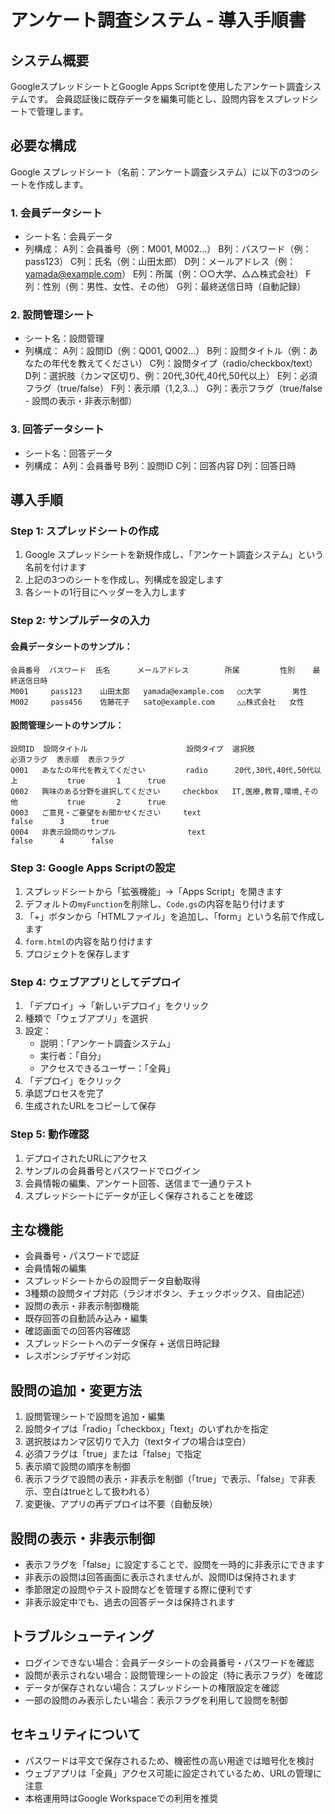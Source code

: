 # アンケート調査システム - 導入手順書

## システム概要
GoogleスプレッドシートとGoogle Apps Scriptを使用したアンケート調査システムです。
会員認証後に既存データを編集可能とし、設問内容をスプレッドシートで管理します。

## 必要な構成
Google スプレッドシート（名前：アンケート調査システム）に以下の3つのシートを作成します。

### 1. 会員データシート
- シート名：会員データ
- 列構成：
  A列：会員番号（例：M001, M002...）
  B列：パスワード（例：pass123）
  C列：氏名（例：山田太郎）
  D列：メールアドレス（例：yamada@example.com）
  E列：所属（例：○○大学、△△株式会社）
  F列：性別（例：男性、女性、その他）
  G列：最終送信日時（自動記録）

### 2. 設問管理シート
- シート名：設問管理
- 列構成：
  A列：設問ID（例：Q001, Q002...）
  B列：設問タイトル（例：あなたの年代を教えてください）
  C列：設問タイプ（radio/checkbox/text）
  D列：選択肢（カンマ区切り、例：20代,30代,40代,50代以上）
  E列：必須フラグ（true/false）
  F列：表示順（1,2,3...）
  G列：表示フラグ（true/false - 設問の表示・非表示制御）

### 3. 回答データシート
- シート名：回答データ
- 列構成：
  A列：会員番号
  B列：設問ID
  C列：回答内容
  D列：回答日時

## 導入手順

### Step 1: スプレッドシートの作成
1. Google スプレッドシートを新規作成し、「アンケート調査システム」という名前を付けます
2. 上記の3つのシートを作成し、列構成を設定します
3. 各シートの1行目にヘッダーを入力します

### Step 2: サンプルデータの入力

#### 会員データシートのサンプル：
```
会員番号  パスワード  氏名      メールアドレス        所属         性別    最終送信日時
M001     pass123    山田太郎   yamada@example.com   ○○大学       男性    
M002     pass456    佐藤花子   sato@example.com     △△株式会社   女性
```

#### 設問管理シートのサンプル：
```
設問ID  設問タイトル                      設問タイプ  選択肢                           必須フラグ  表示順  表示フラグ
Q001   あなたの年代を教えてください         radio      20代,30代,40代,50代以上           true       1      true
Q002   興味のある分野を選択してください     checkbox   IT,医療,教育,環境,その他           true       2      true  
Q003   ご意見・ご要望をお聞かせください     text                                       false      3      true
Q004   非表示設問のサンプル                text                                       false      4      false
```

### Step 3: Google Apps Scriptの設定
1. スプレッドシートから「拡張機能」→「Apps Script」を開きます
2. デフォルトの`myFunction`を削除し、`Code.gs`の内容を貼り付けます
3. 「+」ボタンから「HTMLファイル」を追加し、「form」という名前で作成します
4. `form.html`の内容を貼り付けます
5. プロジェクトを保存します

### Step 4: ウェブアプリとしてデプロイ
1. 「デプロイ」→「新しいデプロイ」をクリック
2. 種類で「ウェブアプリ」を選択
3. 設定：
   - 説明：「アンケート調査システム」
   - 実行者：「自分」
   - アクセスできるユーザー：「全員」
4. 「デプロイ」をクリック
5. 承認プロセスを完了
6. 生成されたURLをコピーして保存

### Step 5: 動作確認
1. デプロイされたURLにアクセス
2. サンプルの会員番号とパスワードでログイン
3. 会員情報の編集、アンケート回答、送信まで一通りテスト
4. スプレッドシートにデータが正しく保存されることを確認

## 主な機能
- 会員番号・パスワードで認証
- 会員情報の編集
- スプレッドシートからの設問データ自動取得
- 3種類の設問タイプ対応（ラジオボタン、チェックボックス、自由記述）
- 設問の表示・非表示制御機能
- 既存回答の自動読み込み・編集
- 確認画面での回答内容確認
- スプレッドシートへのデータ保存 + 送信日時記録
- レスポンシブデザイン対応

## 設問の追加・変更方法
1. 設問管理シートで設問を追加・編集
2. 設問タイプは「radio」「checkbox」「text」のいずれかを指定
3. 選択肢はカンマ区切りで入力（textタイプの場合は空白）
4. 必須フラグは「true」または「false」で指定
5. 表示順で設問の順序を制御
6. 表示フラグで設問の表示・非表示を制御（「true」で表示、「false」で非表示、空白はtrueとして扱われる）
7. 変更後、アプリの再デプロイは不要（自動反映）

## 設問の表示・非表示制御
- 表示フラグを「false」に設定することで、設問を一時的に非表示にできます
- 非表示の設問は回答画面に表示されませんが、設問IDは保持されます
- 季節限定の設問やテスト設問などを管理する際に便利です
- 非表示設定中でも、過去の回答データは保持されます

## トラブルシューティング
- ログインできない場合：会員データシートの会員番号・パスワードを確認
- 設問が表示されない場合：設問管理シートの設定（特に表示フラグ）を確認
- データが保存されない場合：スプレッドシートの権限設定を確認
- 一部の設問のみ表示したい場合：表示フラグを利用して設問を制御

## セキュリティについて
- パスワードは平文で保存されるため、機密性の高い用途では暗号化を検討
- ウェブアプリは「全員」アクセス可能に設定されているため、URLの管理に注意
- 本格運用時はGoogle Workspaceでの利用を推奨
